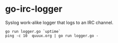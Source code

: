 go-irc-logger
=============

Syslog work-alike logger that logs to an IRC channel.

    go run logger.go `uptime`
    ping -c 10  quuux.org | go run logger.go -

